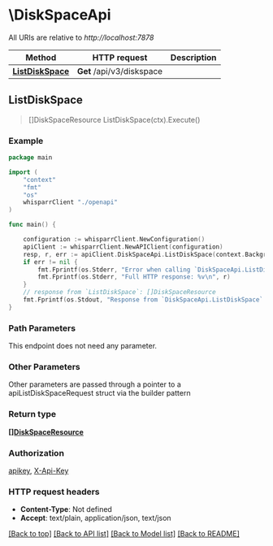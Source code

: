 # \DiskSpaceApi

All URIs are relative to *http://localhost:7878*

Method | HTTP request | Description
------------- | ------------- | -------------
[**ListDiskSpace**](DiskSpaceApi.md#ListDiskSpace) | **Get** /api/v3/diskspace | 



## ListDiskSpace

> []DiskSpaceResource ListDiskSpace(ctx).Execute()



### Example

```go
package main

import (
    "context"
    "fmt"
    "os"
    whisparrClient "./openapi"
)

func main() {

    configuration := whisparrClient.NewConfiguration()
    apiClient := whisparrClient.NewAPIClient(configuration)
    resp, r, err := apiClient.DiskSpaceApi.ListDiskSpace(context.Background()).Execute()
    if err != nil {
        fmt.Fprintf(os.Stderr, "Error when calling `DiskSpaceApi.ListDiskSpace``: %v\n", err)
        fmt.Fprintf(os.Stderr, "Full HTTP response: %v\n", r)
    }
    // response from `ListDiskSpace`: []DiskSpaceResource
    fmt.Fprintf(os.Stdout, "Response from `DiskSpaceApi.ListDiskSpace`: %v\n", resp)
}
```

### Path Parameters

This endpoint does not need any parameter.

### Other Parameters

Other parameters are passed through a pointer to a apiListDiskSpaceRequest struct via the builder pattern


### Return type

[**[]DiskSpaceResource**](DiskSpaceResource.md)

### Authorization

[apikey](../README.md#apikey), [X-Api-Key](../README.md#X-Api-Key)

### HTTP request headers

- **Content-Type**: Not defined
- **Accept**: text/plain, application/json, text/json

[[Back to top]](#) [[Back to API list]](../README.md#documentation-for-api-endpoints)
[[Back to Model list]](../README.md#documentation-for-models)
[[Back to README]](../README.md)

